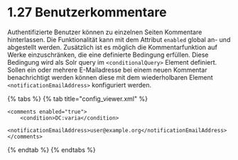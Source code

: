# 1.27 Benutzerkommentare

Authentifizierte Benutzer können zu einzelnen Seiten Kommentare hinterlassen. Die Funktionalität kann mit dem Attribut `enabled` global an- und abgestellt werden. Zusätzlich ist es möglich die Kommentarfunktion auf Werke einzuschränken, die eine definierte Bedingung erfüllen. Diese Bedingung wird als Solr query im `<conditionalQuery>` Element definiert. Sollen ein oder mehrere E-Mailadresse bei einem neuen Kommentar benachrichtigt werden können diese mit dem wiederholbaren Element `<notificationEmailAddress>` konfiguriert werden.

{% tabs %}
{% tab title="config_viewer.xml" %}
```markup
<comments enabled="true">
    <condition>DC:varia</condition>
    <notificationEmailAddress>user@example.org</notificationEmailAddress>
</comments>
```
{% endtab %}
{% endtabs %}
